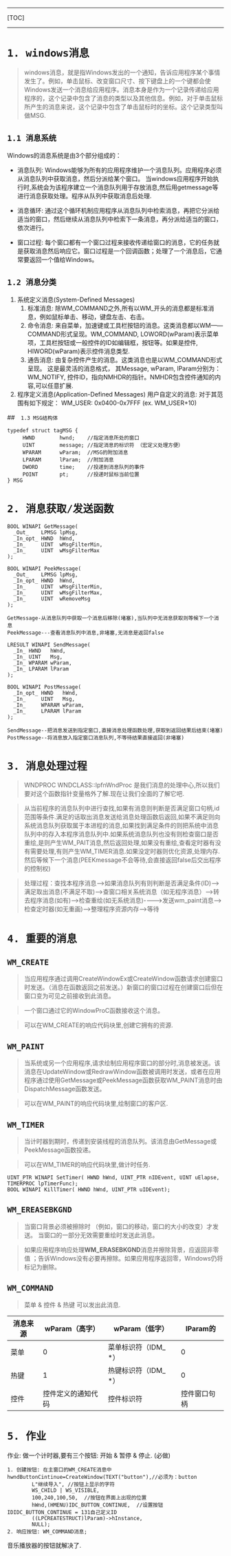 ***
[TOC]
***

# `1. windows消息`

> windows消息，就是指Windows发出的一个通知，告诉应用程序某个事情发生了。例如，单击鼠标、改变窗口尺寸、按下键盘上的一个键都会使Windows发送一个消息给应用程序。消息本身是作为一个记录传递给应用程序的，这个记录中包含了消息的类型以及其他信息。例如，对于单击鼠标所产生的消息来说，这个记录中包含了单击鼠标时的坐标。这个记录类型叫做MSG.

## `1.1 消息系统`
Windows的消息系统是由3个部分组成的：
- 消息队列: Windows能够为所有的应用程序维护一个消息队列。应用程序必须从消息队列中获取消息，然后分派给某个窗口。
  当windows应用程序开始执行时,系统会为该程序建立一个消息队列用于存放消息,然后用getmessage等进行消息获取处理。程序从队列中获取消息后处理.

- 消息循环: 通过这个循环机制应用程序从消息队列中检索消息，再把它分派给适当的窗口，然后继续从消息队列中检索下一条消息，再分派给适当的窗口，依次进行。
- 窗口过程: 每个窗口都有一个窗口过程来接收传递给窗口的消息，它的任务就是获取消息然后响应它。窗口过程是一个回调函数；处理了一个消息后，它通常要返回一个值给Windows。

## `1.2 消息分类`

1. 系统定义消息(System-Defined Messages)
   1. 标准消息: 除WM_COMMAND之外,所有以WM_开头的消息都是标准消息，例如鼠标单击、移动，键盘左击、右击。
   2. 命令消息: 来自菜单，加速键或工具栏按钮的消息。这类消息都以WM——COMMAND形式呈现。WM_COMMAND, LOWORD(wParam)表示菜单项，工具栏按钮或一般控件的ID如编辑框，按钮等。如果是控件, HIWORD(wParam)表示控件消息类型.
   3. 通告消息: 由复杂控件产生的消息。这类消息也是以WM_COMMAND形式呈现。 这是最灵活的消息格式， 其Message, wParam, lParam分别为：WM_NOTIFY, 控件ID，指向NMHDR的指针。NMHDR包含控件通知的内容,可以任意扩展.
2. 程序定义消息(Application-Defined Messages) 
   用户自定义的消息: 对于其范围有如下规定： WM_USER: 0x0400-0x7FFF (ex. WM_USER+10)

##　`1.3 MSG结构体`

```
typedef struct tagMSG {
	 HWND        hwnd;    //指定消息所处的窗口
	 UINT        message; //指定消息的标识符 （宏定义处理方便）
	 WPARAM      wParam;  //MSG的附加消息
	 LPARAM      lParam;  //附加消息
	 DWORD       time;    //投递到消息队列的事件
	 POINT       pt;      //投递时鼠标当前位置
} MSG
```

# `2. 消息获取/发送函数`

```
BOOL WINAPI GetMessage(
  _Out_    LPMSG lpMsg,
  _In_opt_ HWND  hWnd,
  _In_     UINT  wMsgFilterMin,
  _In_     UINT  wMsgFilterMax
);

BOOL WINAPI PeekMessage(
  _Out_    LPMSG lpMsg,
  _In_opt_ HWND  hWnd,
  _In_     UINT  wMsgFilterMin,
  _In_     UINT  wMsgFilterMax,
  _In_     UINT  wRemoveMsg
);

GetMessage-从消息队列中获取一个消息后移除(堵塞),当队列中无消息获取则等候下一个消息
PeekMessage---查看消息队列中消息,非堵塞,无消息是返回false
```



```
LRESULT WINAPI SendMessage(
  _In_ HWND   hWnd,
  _In_ UINT   Msg,
  _In_ WPARAM wParam,
  _In_ LPARAM lParam
);

BOOL WINAPI PostMessage(
  _In_opt_ HWND   hWnd,
  _In_     UINT   Msg,
  _In_     WPARAM wParam,
  _In_     LPARAM lParam
);

SendMessage--把消息发送到指定窗口,直接消息处理函数处理,获取到返回结果后结束(堵塞)
PostMessage--将消息放入指定窗口消息队列,不等待结果直接返回(非堵塞)
```

# `3. 消息处理过程`

> WNDPROC WNDCLASS::lpfnWndProc 是我们消息的处理中心,所以我们要对这个函数指针变量格外了解.现在让我们全面的了解它吧.

> 从当前程序的消息队列中进行查找,如果有消息则判断是否满足窗口句柄,id范围等条件.满足的话取出消息发送给消息处理函数后返回,如果不满足则向系统消息队列获取属于本进程的消息,如果找到满足条件的则把系统中消息队列中的存入本程序消息队列中.如果系统消息队列也没有则检查窗口是否重绘,是则产生WM_PAIT消息,然后返回处理,如果没有重绘,查看定时器有没有需要处理,有则产生WM_TIMER消息.如果没定时器则优化资源,处理内存.然后等候下一个消息(PEEKmessage不会等待,会直接返回false后交出程序的控制权)

> 处理过程：查找本程序消息-->如果消息队列有则判断是否满足条件(ID)-—>满足取出消息(不满足不取)-->查窗口相关系统消息（如无程序消息）-->转去程序消息(如有)-->检查重绘(如无系统消息)---->发送wm_paint消息-->检查定时器(如无重画)-->整理程序资源内存-->等待


# `4. 重要的消息`

## `WM_CREATE`
> 当应用程序通过调用CreateWindowEx或CreateWindow函数请求创建窗口时发送。（消息在函数返回之前发送。）新窗口的窗口过程在创建窗口后但在窗口变为可见之前接收到此消息。

> 一个窗口通过它的WindowProC函数接收这个消息。 

> 可以在WM_CREATE的响应代码块里,创建它拥有的资源.

## `WM_PAINT`

> 当系统或另一个应用程序,请求绘制应用程序窗口的部分时,消息被发送。该消息在UpdateWindow或RedrawWindow函数被调用时发送，或者在应用程序通过使用GetMessage或PeekMessage函数获取WM_PAINT消息时由DispatchMessage函数发送。

> 可以在WM_PAINT的响应代码块里,绘制窗口的客户区.

## `WM_TIMER`

> 当计时器到期时，传递到安装线程的消息队列。该消息由GetMessage或PeekMessage函数投递。

> 可以在WM_TIMER的响应代码块里,做计时任务.
```
UINT_PTR WINAPI SetTimer( HWND hWnd, UINT_PTR nIDEvent, UINT uElapse, TIMERPROC lpTimerFunc);
BOOL WINAPI KillTimer( HWND hWnd, UINT_PTR uIDEvent);
```

## `WM_EREASEBKGND`

> 当窗口背景必须被擦除时 （例如，窗口的移动，窗口的大小的改变）才发送。
> 当窗口的一部分无效需要重绘时发送此消息。

> 如果应用程序响应处理**WM_ERASEBKGND**消息并擦除背景，应返回非零值 ；告诉Windows没有必要再擦除。如果应用程序返回零，Windows仍将标记为删除。 

## `WM_COMMAND`

> 菜单 & 控件 & 热键 可以发出此消息.

| 消息来源 | wParam（高字）     | wParam（低字）       | lParam的     |
| -------- | ------------------ | -------------------- | ------------ |
| 菜单     | 0                  | 菜单标识符（IDM_ *） | 0            |
| 热键     | 1                  | 热键标识符（IDM_ *） | 0            |
| 控件     | 控件定义的通知代码 | 控件标识符           | 控件窗口句柄 |

# `5. 作业`
作业: 做一个计时器,要有三个按钮: 开始 & 暂停 & 停止.  (必做)

```
1. 创建按钮: 在主窗口的WM_CREATE消息中
hwndButtonCintinue=CreateWindow(TEXT("button"),//必须为：button    
        L"继续导入", //按钮上显示的字符    
        WS_CHILD | WS_VISIBLE,  
        100,240,100,50,  //按钮在界面上出现的位置
        hWnd,(HMENU)IDC_BUTTON_CONTINUE,  //设置按钮IDIDC_BUTTON_CONTINUE = 131自己定义ID
        ((LPCREATESTRUCT)lParam)->hInstance,
        NULL); 
2. 响应按钮: WM_COMMAND消息;
```



音乐播放器的按钮就解决了.